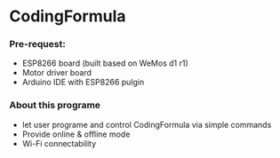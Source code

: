 # CodingFormula

### Pre-request: 

* ESP8266 board (built based on WeMos d1 r1)
* Motor driver board
* Arduino IDE with ESP8266 pulgin

### About this programe

* let user programe and control CodingFormula via simple commands
* Provide online & offline mode
* Wi-Fi connectability 

